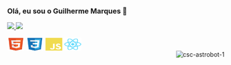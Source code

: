 ### Olá, eu sou o Guilherme Marques 👋


 <div>
  <a href="https://github.com/droidmarx">
    <img altura="180em" src="https://github-readme-stats.vercel.app/api?username=droidmarx&show_icons=true&theme=tokyonight&include_all_commits=true&count_private=true"/>
    <img altura="180em" src="https://github-readme-stats.vercel.app/api/top-langs/?username=droidmarx&layout=compact&langs_count=7&theme=tokyonight"/>
  </a>
</div>


 <div style="display: inline_block"><br>
  
  
  <img align="center" alt="csc-HTML" height="30" width="40" src="https://raw.githubusercontent.com/devicons/devicon/master/icons/html5/html5-original.svg">
  
  <img align="center" alt="csc-CSS" height="30" width="40" src="https://raw.githubusercontent.com/devicons/devicon/master/icons/css3/css3-original.svg">
  
  <img align="center" alt="csc-Js" height="30" width="40" src="https://raw.githubusercontent.com/devicons/devicon/master/icons/javascript/javascript-plain.svg">

  <img align="center" alt="csc-React" height="30" width="40" src="https://raw.githubusercontent.com/devicons/devicon/master/icons/react/react-original.svg">
  <br>
  
  <img align="right" alt="csc-astrobot-1" src="https://farm8.staticflickr.com/7881/31914878607_25f295492a_o.gif">
</div>
